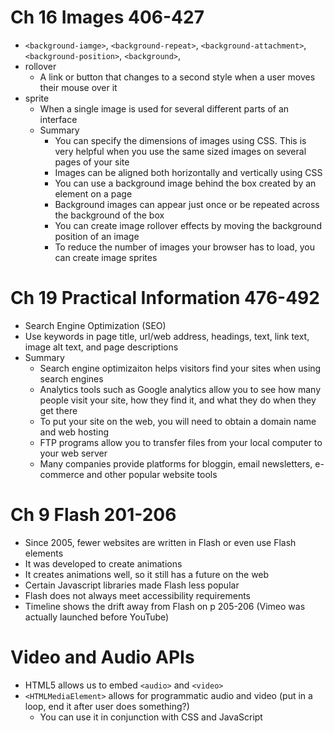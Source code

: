 # Ch 16 Images 406-427
* `<background-iamge>`, `<background-repeat>`, `<background-attachment>`, `<background-position>`, `<background>`, 
* rollover
  * A link or button that changes to a second style when a user moves their mouse over it
* sprite
  * When a single image is used for several different parts of an interface
  * Summary
    * You can specify the dimensions of images using CSS. This is very helpful when you use the same sized images on several pages of your site
    * Images can be aligned both horizontally and vertically using CSS
    * You can use a background image behind the box created by an element on a page
    * Background images can appear just once or be repeated across the background of the box
    * You can create image rollover effects by moving the background position of an image
    * To reduce the number of images your browser has to load, you can create image sprites

# Ch 19 Practical Information 476-492
*  Search Engine Optimization (SEO)
  * Use keywords in page title, url/web address, headings, text, link text, image alt text, and page descriptions
* Summary 
  * Search engine optimizaiton helps visitors find your sites when using search engines
  * Analytics tools such as Google analytics allow you to see how many people visit your site, how they find it, and what they do when they get there
  * To put your site on the web, you will need to obtain a domain name and web hosting
  * FTP programs allow you to transfer files from your local computer to your web server
  * Many companies provide platforms for bloggin, email newsletters, e-commerce and other popular website tools 

# Ch 9 Flash 201-206
* Since 2005, fewer websites are written in Flash or even use Flash elements
* It was developed to create animations
* It creates animations well, so it still has a future on the web
* Certain Javascript libraries made Flash less popular
* Flash does not always meet accessibility requirements
* Timeline shows the drift away from Flash on p 205-206 (Vimeo was actually launched before YouTube)

# Video and Audio APIs
* HTML5 allows us to embed `<audio>` and `<video>`
* `<HTMLMediaElement>` allows for programmatic audio and video (put in a loop, end it after user does something?)
  * You can use it in conjunction with CSS and JavaScript
  